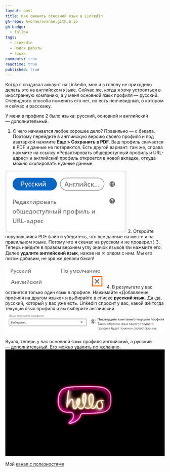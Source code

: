 ```yaml
---
layout: post
title: Как сменить основной язык в Linkedin
gh-repo: Avonae/avanae.github.io
gh-badge:
  - follow
tags:
  - Linkedin
  - Поиск работы
  - языки
comments: true
readtime: true
published: true
---
```

Когда я создавал аккаунт на Linkedin, мне и в голову не приходило делать это на английском языке. Сейчас же, когда я хочу устроиться в иностранную компанию, а у меня основной язык профиля — русский. Очевидного способа поменять его нет, но есть неочевидный, о котором я сейчас и расскажу. 

У меня в профиле 2 было языка: русский, основной и английский — дополнительный. 

1. С чего начинается любое хорошее дело? Правильно — с бэкапа. Поэтому перейдите в английскую версию своего профиля и под аватаркой нажмите **Еще > Сохранить в PDF**. Ваш профиль скачается в PDF и данные не потеряются. 
Есть другой вариант: там же, справа нажмите на ссылку «Редактировать общедоступный профиль и URL-адрес» и английский профиль откроется в новой вкладке, откуда можно скопировать нужные данные.

![2 языка профиля](/assets/img/Linkedin-changing-language/3.png)
2. Откройте получившийся PDF файл и убедитесь, что все данные на месте и на правильном языке. Потому что я скачал на русском и не проверил ) 
3. Теперь найдите в правом верхнем углу значок языков 🌐и нажмите его. Далее **удалите английский язык**, нажав на ✕ рядом с ним. Мы его потом добавим, не зря же делали бэкап!

![удаляем английский](/assets/img/Linkedin-changing-language/2.png)
4. В результате у вас останется только один язык в профиле. Нажимайте «Добавление профиля на другом языке» и выбирайте в списке **русский язык.** Да-да, русский, который у вас уже есть. Linkedin спросит у вас, какой же тогда текущий язык профиля и вы выберите английский.
![выбираем язык](/assets/img/Linkedin-changing-language/1.png)


Вуаля, теперь у вас основной язык профиля английский, а русский — дополнительный. Его можно удалить по желанию.
![Теперь у вас только один язык, ура!](/assets/img/Linkedin-changing-language/hello.jpg)

Мой [канал с полезностями](https://t.me/Press_Any)